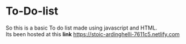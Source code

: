 # To-Do-list
So this is a basic To do list made using javascript and HTML.<br>
Its been hosted at this <b>link</b> https://stoic-ardinghelli-7611c5.netlify.com

